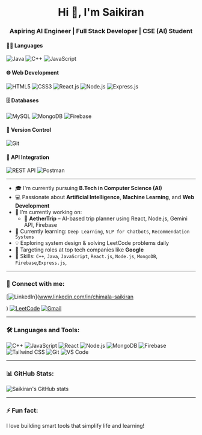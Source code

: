 <h1 align="center">Hi 👋, I'm Saikiran</h1>
<h3 align="center">Aspiring AI Engineer | Full Stack Developer | CSE (AI) Student</h3>




#### 👨‍💻 Languages
![Java](https://img.shields.io/badge/-Java-007396?logo=java&logoColor=white&style=for-the-badge)
![C++](https://img.shields.io/badge/-C++-00599C?logo=c%2B%2B&logoColor=white&style=for-the-badge)
![JavaScript](https://img.shields.io/badge/-JavaScript-F7DF1E?logo=javascript&logoColor=black&style=for-the-badge)

#### 🌐 Web Development
![HTML5](https://img.shields.io/badge/-HTML5-E34F26?logo=html5&logoColor=white&style=for-the-badge)
![CSS3](https://img.shields.io/badge/-CSS3-1572B6?logo=css3&logoColor=white&style=for-the-badge)
![React.js](https://img.shields.io/badge/-React.js-61DAFB?logo=react&logoColor=black&style=for-the-badge)
![Node.js](https://img.shields.io/badge/-Node.js-339933?logo=node.js&logoColor=white&style=for-the-badge)
![Express.js](https://img.shields.io/badge/-Express.js-000000?logo=express&logoColor=white&style=for-the-badge)

#### 🗄️ Databases
![MySQL](https://img.shields.io/badge/-MySQL-4479A1?logo=mysql&logoColor=white&style=for-the-badge)
![MongoDB](https://img.shields.io/badge/-MongoDB-47A248?logo=mongodb&logoColor=white&style=for-the-badge)
![Firebase](https://img.shields.io/badge/-Firebase-FFCA28?logo=firebase&logoColor=black&style=for-the-badge)

#### 🔗 Version Control
![Git](https://img.shields.io/badge/-Git-F05032?logo=git&logoColor=white&style=for-the-badge)

#### 🔌 API Integration
![REST API](https://img.shields.io/badge/-REST_API-000000?logo=api&logoColor=white&style=for-the-badge)
![Postman](https://img.shields.io/badge/-Postman-FF6C37?logo=postman&logoColor=white&style=for-the-badge)

---

- 🎓 I'm currently pursuing **B.Tech in Computer Science (AI)**  
- 💻 Passionate about **Artificial Intelligence**, **Machine Learning**, and **Web Development**
- 🔭 I’m currently working on:  
  - 🧠 **AetherTrip** – AI-based trip planner using React, Node.js, Gemini API, Firebase  
- 🌱 Currently learning: `Deep Learning`, `NLP for Chatbots`, `Recommendation Systems`
- 💡 Exploring system design & solving LeetCode problems daily
- 💼 Targeting roles at top tech companies like **Google**
- 🧠 Skills: `C++`, `Java`, `JavaScript`, `React.js`, `Node.js`, `MongoDB`, `Firebase`,`Express.js`,

---

### 🔗 Connect with me:
[![LinkedIn](https://img.shields.io/badge/LinkedIn-blue?style=flat&logo=linkedin)](www.linkedin.com/in/chimala-saikiran

)
[![LeetCode](https://img.shields.io/badge/LeetCode-orange?style=flat&logo=leetcode)](https://leetcode.com/u/SAIKIRAN_2/)
[![Gmail](https://img.shields.io/badge/Email-red?style=flat&logo=gmail)](mailto:chimalasaikiran2L@gmail.com)

---

### 🛠️ Languages and Tools:
![C++](https://img.shields.io/badge/C++-00599C?style=flat&logo=cplusplus)
![JavaScript](https://img.shields.io/badge/JavaScript-F7DF1E?style=flat&logo=javascript)
![React](https://img.shields.io/badge/React-20232A?style=flat&logo=react)
![Node.js](https://img.shields.io/badge/Node.js-339933?style=flat&logo=node.js)
![MongoDB](https://img.shields.io/badge/MongoDB-4EA94B?style=flat&logo=mongodb)
![Firebase](https://img.shields.io/badge/Firebase-FFCA28?style=flat&logo=firebase)
![Tailwind CSS](https://img.shields.io/badge/TailwindCSS-38B2AC?style=flat&logo=tailwind-css)
![Git](https://img.shields.io/badge/Git-F05032?style=flat&logo=git)
![VS Code](https://img.shields.io/badge/VSCode-007ACC?style=flat&logo=visual-studio-code)

---

### 📊 GitHub Stats:
![Saikiran's GitHub stats](https://github-readme-stats.vercel.app/api?username=chimalasaikiranchimalasaikiran&show_icons=true&theme=radical)

---

### ⚡ Fun fact:
I love building smart tools that simplify life and learning!

